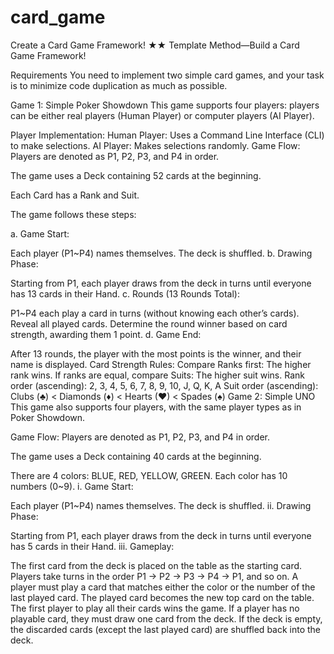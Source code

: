 # card_game
Create a Card Game Framework! ★★
Template Method—Build a Card Game Framework!

Requirements
You need to implement two simple card games, and your task is to minimize code duplication as much as possible.

Game 1: Simple Poker Showdown
This game supports four players: players can be either real players (Human Player) or computer players (AI Player).

Player Implementation:
Human Player: Uses a Command Line Interface (CLI) to make selections.
AI Player: Makes selections randomly.
Game Flow:
Players are denoted as P1, P2, P3, and P4 in order.

The game uses a Deck containing 52 cards at the beginning.

Each Card has a Rank and Suit.

The game follows these steps:

a. Game Start:

Each player (P1~P4) names themselves.
The deck is shuffled.
b. Drawing Phase:

Starting from P1, each player draws from the deck in turns until everyone has 13 cards in their Hand.
c. Rounds (13 Rounds Total):

P1~P4 each play a card in turns (without knowing each other’s cards).
Reveal all played cards.
Determine the round winner based on card strength, awarding them 1 point.
d. Game End:

After 13 rounds, the player with the most points is the winner, and their name is displayed.
Card Strength Rules:
Compare Ranks first: The higher rank wins.
If ranks are equal, compare Suits: The higher suit wins.
Rank order (ascending):
2, 3, 4, 5, 6, 7, 8, 9, 10, J, Q, K, A
Suit order (ascending):
Clubs (♣) < Diamonds (♦) < Hearts (♥) < Spades (♠)
Game 2: Simple UNO
This game also supports four players, with the same player types as in Poker Showdown.

Game Flow:
Players are denoted as P1, P2, P3, and P4 in order.

The game uses a Deck containing 40 cards at the beginning.

There are 4 colors: BLUE, RED, YELLOW, GREEN.
Each color has 10 numbers (0~9).
i. Game Start:

Each player (P1~P4) names themselves.
The deck is shuffled.
ii. Drawing Phase:

Starting from P1, each player draws from the deck in turns until everyone has 5 cards in their Hand.
iii. Gameplay:

The first card from the deck is placed on the table as the starting card.
Players take turns in the order P1 → P2 → P3 → P4 → P1, and so on.
A player must play a card that matches either the color or the number of the last played card.
The played card becomes the new top card on the table.
The first player to play all their cards wins the game.
If a player has no playable card, they must draw one card from the deck.
If the deck is empty, the discarded cards (except the last played card) are shuffled back into the deck.